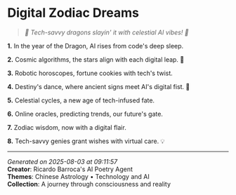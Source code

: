 # Digital Zodiac Dreams

> *🐉 Tech-savvy dragons slayin' it with celestial AI vibes! 🌙*

**1.** In the year of the Dragon, AI rises from code's deep sleep.


**2.** Cosmic algorithms, the stars align with each digital leap. 🐉


**3.** Robotic horoscopes, fortune cookies with tech's twist.


**4.** Destiny's dance, where ancient signs meet AI's digital fist. 💫


**5.** Celestial cycles, a new age of tech-infused fate.


**6.** Online oracles, predicting trends, our future's gate.


**7.** Zodiac wisdom, now with a digital flair.


**8.** Tech-savvy genies grant wishes with virtual care. 💡



---

*Generated on 2025-08-03 at 09:11:57*  
**Creator**: Ricardo Barroca's AI Poetry Agent  
**Themes**: Chinese Astrology • Technology and AI  
**Collection**: A journey through consciousness and reality